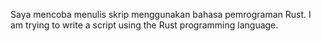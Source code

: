 Saya mencoba menulis skrip menggunakan bahasa pemrograman Rust.
I am trying to write a script using the Rust programming language.